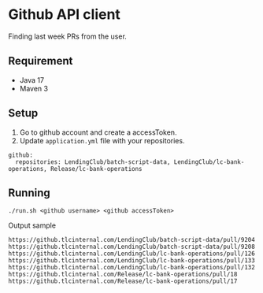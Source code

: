 # Github API client

Finding last week PRs from the user. 

## Requirement

- Java 17
- Maven 3

## Setup

1. Go to github account and create a accessToken.
2. Update `application.yml` file with your repositories.

```properties
github:
  repositories: LendingClub/batch-script-data, LendingClub/lc-bank-operations, Release/lc-bank-operations
```

## Running
```shell
./run.sh <github username> <github accessToken>
```

Output sample
```log
https://github.tlcinternal.com/LendingClub/batch-script-data/pull/9204
https://github.tlcinternal.com/LendingClub/batch-script-data/pull/9208
https://github.tlcinternal.com/LendingClub/lc-bank-operations/pull/126
https://github.tlcinternal.com/LendingClub/lc-bank-operations/pull/133
https://github.tlcinternal.com/LendingClub/lc-bank-operations/pull/132
https://github.tlcinternal.com/Release/lc-bank-operations/pull/18
https://github.tlcinternal.com/Release/lc-bank-operations/pull/17
```
